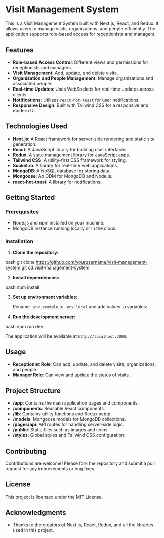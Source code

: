 # Visit Management System

This is a Visit Management System built with Next.js, React, and Redux. It allows users to manage visits, organizations, and people efficiently. The application supports role-based access for receptionists and managers.

## Features

- **Role-based Access Control**: Different views and permissions for receptionists and managers.
- **Visit Management**: Add, update, and delete visits.
- **Organization and People Management**: Manage organizations and associated people.
- **Real-time Updates**: Uses WebSockets for real-time updates across clients.
- **Notifications**: Utilizes `react-hot-toast` for user notifications.
- **Responsive Design**: Built with Tailwind CSS for a responsive and modern UI.

## Technologies Used

- **Next.js**: A React framework for server-side rendering and static site generation.
- **React**: A JavaScript library for building user interfaces.
- **Redux**: A state management library for JavaScript apps.
- **Tailwind CSS**: A utility-first CSS framework for styling.
- **Socket.io**: A library for real-time web applications.
- **MongoDB**: A NoSQL database for storing data.
- **Mongoose**: An ODM for MongoDB and Node.js.
- **react-hot-toast**: A library for notifications.

## Getting Started

### Prerequisites

- Node.js and npm installed on your machine.
- MongoDB instance running locally or in the cloud.

### Installation

1. **Clone the repository:**

bash
git clone https://github.com/yourusername/visit-management-system.git
cd visit-management-system


2. **Install dependencies:**

bash
npm install


3. **Set up environment variables:**

   Rename `.env.example` to `.env.local` and add values to variables:

4. **Run the development server:**

bash
npm run dev


   The application will be available at `http://localhost:3000`.

## Usage

- **Receptionist Role**: Can add, update, and delete visits, organizations, and people.
- **Manager Role**: Can view and update the status of visits.

## Project Structure

- **/app**: Contains the main application pages and components.
- **/components**: Reusable React components.
- **/lib**: Contains utility functions and Redux setup.
- **/models**: Mongoose models for MongoDB collections.
- **/pages/api**: API routes for handling server-side logic.
- **/public**: Static files such as images and icons.
- **/styles**: Global styles and Tailwind CSS configuration.

## Contributing

Contributions are welcome! Please fork the repository and submit a pull request for any improvements or bug fixes.

## License

This project is licensed under the MIT License.

## Acknowledgments

- Thanks to the creators of Next.js, React, Redux, and all the libraries used in this project.